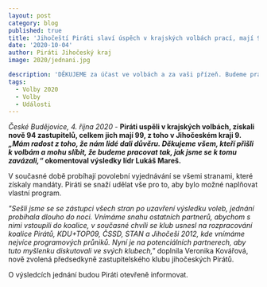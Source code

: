 ```yaml
---
layout: post
category: blog
published: true
title: 'Jihočeští Piráti slaví úspěch v krajských volbách prací, mají 9 zastupitelů, nyní probíhají povolební vyjednávání'
date: '2020-10-04'
author: Piráti Jihočeský kraj
image: 2020/jednani.jpg

description: 'DĚKUJEME za účast ve volbách a za vaši přízeň. Budeme pracovat tak, jak jsme se k tomu zavázali vlastním voličům i široké veřejnosti.'
tags:
  - Volby 2020
  - Volby
  - Události
---
```

*České Budějovice, 4. října 2020* - **Piráti uspěli v krajských volbách, získali nově 94 zastupitelů, celkem jich mají 99, z toho v Jihočeském kraji 9. 
*„Mám radost z toho, že nám lidé dali důvěru. Děkujeme všem, kteří přišli k volbám a mohu slíbit, že budeme pracovat tak, jak jsme se k tomu zavázali,“* 
okomentoval výsledky lídr Lukáš Mareš.** 

V současné době probíhají povolební vyjednávání se všemi stranami, které získaly mandáty. Piráti se snaží udělat vše pro to, aby bylo možné naplňovat 
vlastní program.

*"Sešli jsme se se zástupci všech stran po uzavření výsledku voleb, jednání probíhala dlouho do noci. Vnímáme snahu ostatních partnerů, abychom s nimi vstoupili do koalice, v současné chvíli se klub usnesl na rozpracování koalice Pirátů, KDU+TOP09, ČSSD, STAN a Jihočeši 2012, kde vnímáme nejvíce programových průniků. Nyní je na potenciálních partnerech, aby tuto myšlenku diskutovali ve svých klubech,"* doplnila Veronika Kovářová, nově zvolená předsedkyně zastupitelského klubu jihočeských Pirátů.
 
O výsledcích jednání budou Piráti otevřeně informovat.

